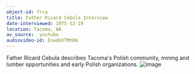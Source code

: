 ```yaml
---
object-id: frca
title: Father Ricard Cebula Interview 
date-interviewed: 1975-12-19
location: Tacoma, WA
av_source:  youtube
audiovideo-id: EswdkhTMhOA
---
```


Father Ricard Cebula describes Tacoma's Polish community, mining and lumber opportunities and early Polish organizations. ![image](https://user-images.githubusercontent.com/85772373/166089738-f305f0a5-015e-439a-9eb8-677aafa2577a.png)
